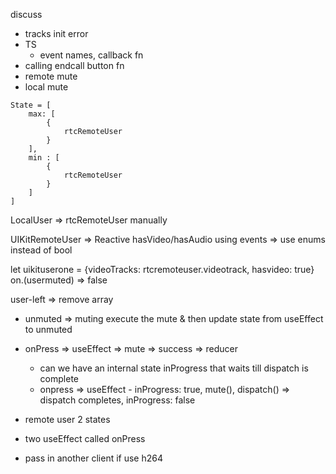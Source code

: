 discuss
- tracks init error
- TS
    -   event names, callback fn
- calling endcall button fn
- remote mute
- local mute




```
State = [
    max: [
        {
            rtcRemoteUser
        }
    ],
    min : [
        {
            rtcRemoteUser
        }
    ]
]
```

LocalUser => rtcRemoteUser manually

UIKitRemoteUser => Reactive hasVideo/hasAudio using events => use enums instead of bool

let uikituserone = {videoTracks: rtcremoteuser.videotrack, hasvideo: true}
on.(usermuted) => false

user-left => remove array


- unmuted => muting execute the mute & then update state from useEffect to unmuted
- onPress => useEffect => mute => success => reducer
    - can we have an internal state inProgress that waits till dispatch is complete
    - onpress => useEffect - inProgress: true, mute(), dispatch() => dispatch completes, inProgress: false
- remote user 2 states
- two useEffect called onPress


- pass in another client if use h264